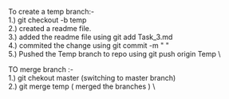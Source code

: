 To create a temp branch:-\
1.) git checkout -b temp \
2.) created a readme file. \
3.) added the readme file using git add Task_3.md \
4.) commited the change using git commit -m "  " \
5.) Pushed the Temp branch to repo using git push origin Temp \

TO merge branch :- \
1.) git chekout master (switching to master branch) \
2.) git merge temp ( merged the branches ) \
